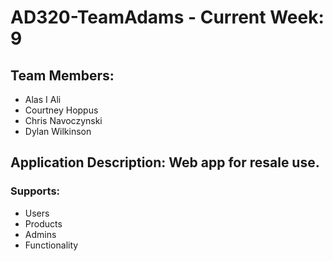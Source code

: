 
# AD320-TeamAdams - Current Week: 9

## Team Members:
* Alas I Ali
* Courtney Hoppus
* Chris Navoczynski
* Dylan Wilkinson

## Application Description: Web app for resale use.
### Supports:
* Users
* Products
* Admins
* Functionality
